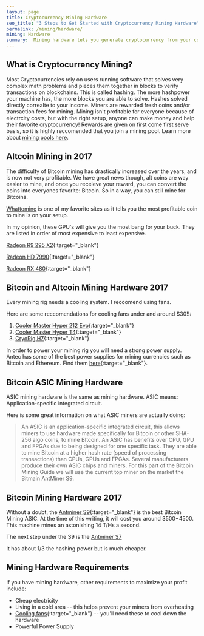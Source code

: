 ```yaml
---
layout: page
title: Cryptocurrency Mining Hardware
seo_title: "3 Steps to Get Started with Cryptocurrency Mining Hardware"
permalink: /mining/hardware/
mining: Hardware
summary:  Mining hardware lets you generate cryptocurrency from your computer. 
---
```


## What is Cryptocurrency Mining? 

Most Cryptocurrencies rely on users running software that solves very complex math problems and pieces them together in blocks to verify transactions on blockchains. This is called hashing. The more hashpower your machine has, the more blocks you are able to solve. Hashes solved directly correalte to your income. Miners are rewarded fresh coins and/or transaction fees for mining. Mining isn't profitable for everyone because of electrcity costs, but with the right setup, anyone can make money and help their favorite cryptocurrency! Rewards are given on first come first serve basis, so it is highly reccomended that you join a mining pool. Learn more about [mining pools here](/mining/pools/).


## Altcoin Mining in 2017

The difficulty of Bitcoin mining has drastically increased over the years, and is now not very profitable. We have great news though, alt coins are way easier to mine, and once you receieve your reward, you can convert the coins into everyones favorite: Bitcoin. So in a way, you can still mine for Bitcoins.

[Whattomine](https://whattomine.com/) is one of my favorite sites as it tells you the most profitable coin to mine is on your setup.

In my opinion, these GPU's will give you the most bang for your buck. They are listed in order of most expensive to least expensive.

[Radeon R9 295 X2](https://rover.ebay.com/rover/1/711-53200-19255-0/1?icep_id=114&ipn=icep&toolid=20004&campid=undefined&mpre=https%3A%2F%2Fwww.ebay.com%2Fsch%2Fi.html%3F_odkw%3Dradeon%2Br9%2B295%26_osacat%3D0%26_from%3DR40%26_trksid%3Dp2045573.m570.l1313.TR0.TRC0.H0.Xradeon%2Br9%2B295%2Bgpu.TRS0%26_nkw%3Dradeon%2Br9%2B295%2Bgpu%26_sacat%3D0){:target="_blank"}


[Radeon HD 7990](https://rover.ebay.com/rover/1/711-53200-19255-0/1?icep_id=114&ipn=icep&toolid=20004&campid=undefined&mpre=https%3A%2F%2Fwww.ebay.com%2Fsch%2Fi.html%3F_odkw%3Dradeon%2Br9%2B295%2Bgpu%26_osacat%3D0%26_from%3DR40%26_trksid%3Dp2045573.m570.l1311.R1.TR3.TRC1.A0.H0.Xradeon%2Bhd%2B799.TRS0%26_nkw%3Dradeon%2Bhd%2B7990%26_sacat%3D0){:target="_blank"}


[Radeon RX 480](https://rover.ebay.com/rover/1/711-53200-19255-0/1?icep_id=114&ipn=icep&toolid=20004&campid=5338053182&mpre=https%3A%2F%2Fwww.ebay.com%2Fsch%2Fi.html%3F_odkw%3Dradeon%2Bhd%2B7990%26_osacat%3D0%26_from%3DR40%26_trksid%3Dp2045573.m570.l1313.TR11.TRC1.A0.H0.Xradeon%2Brx%2B480.TRS0%26_nkw%3Dradeon%2Brx%2B480%26_sacat%3D0){:target="_blank"}



## Bitcoin and Altcoin Mining Hardware 2017

Every mining rig needs a cooling system. I reccomend using fans.

Here are some reccomendations for cooling fans under and around $30!!:

1. [Cooler Master Hyper 212 Evo](https://rover.ebay.com/rover/1/711-53200-19255-0/1?icep_id=114&ipn=icep&toolid=20004&campid=5338053182&mpre=https%3A%2F%2Fwww.ebay.com%2Fsch%2Fi.html%3F_odkw%3Dradeon%2Brx%2B480%26_osacat%3D0%26_from%3DR40%26_trksid%3Dp2045573.m570.l1311.R1.TR11.TRC1.A0.H0.Xcoolermaster%2B.TRS0%26_nkw%3Dcooler%2Bmaster%2Bhyper%2B212%2Bevo%26_sacat%3D0){:target="_blank"}
2. [Cooler Master Hyper T4](https://rover.ebay.com/rover/1/711-53200-19255-0/1?icep_id=114&ipn=icep&toolid=20004&campid=5338053182&mpre=https%3A%2F%2Fwww.ebay.com%2Fsch%2Fi.html%3F_odkw%3Dcooler%2Bmaster%2Bhyper%2B212%2Bevo%26_osacat%3D0%26_from%3DR40%26_trksid%3Dp2045573.m570.l1313.TR1.TRC0.A0.H0.Xcooler%2Bmaster%2Bhyper%2Bt4.TRS0%26_nkw%3Dcooler%2Bmaster%2Bhyper%2Bt4%26_sacat%3D0){:target="_blank"}
3. [CryoRig H7](https://rover.ebay.com/rover/1/711-53200-19255-0/1?icep_id=114&ipn=icep&toolid=20004&campid=5338053182&mpre=https%3A%2F%2Fwww.ebay.com%2Fsch%2Fi.html%3F_odkw%3Dcooler%2Bmaster%2Bhyper%2Bt4%26_osacat%3D0%26_from%3DR40%26_trksid%3Dp2045573.m570.l1311.R1.TR10.TRC1.A0.H0.Xcryorig.TRS0%26_nkw%3Dcryorig%2Bh7%26_sacat%3D0){:target="_blank"}

In order to power your mining rig you will need a strong power supply. Antec has some of the best power supplies for mining currencies such as Bitcoin and Ethereum. Find them [here](https://rover.ebay.com/rover/1/711-53200-19255-0/1?icep_id=114&ipn=icep&toolid=20004&campid=5338053182&mpre=https%3A%2F%2Fwww.ebay.com%2Fsch%2Fi.html%3F_odkw%3Dcryorig%2Bh7%26_osacat%3D0%26_from%3DR40%26_trksid%3Dp2045573.m570.l1313.TR0.TRC0.H0.Xantec%2Bcurrent%2Bpro.TRS0%26_nkw%3Dantec%2Bcurrent%2Bpro%26_sacat%3D0){:target="_blank"}.


## Bitcoin ASIC Mining Hardware

ASIC mining hardware is the same as mining hardware. ASIC means: Application-specific integrated circuit. 

Here is some great information on what ASIC miners are actually doing:

> An ASIC is an application-specific integrated circuit, this allows miners to use hardware made specifically for Bitcoin or other SHA-256 algo coins, to mine BItcoin.  An ASIC has benefits over CPU, GPU and FPGAs due to being designed for one specific task. They are able to mine Bitcoin at a higher hash rate (speed of processing transactions) than CPUs, GPUs and FPGAs.  Several manufacturers produce their own ASIC chips and miners. For this part of the Bitcoin Mining Guide we will use the current top miner on the market the Bitmain AntMiner S9.

## Bitcoin Mining Hardware 2017

Without a doubt, the [Antminer S9](https://rover.ebay.com/rover/1/711-53200-19255-0/1?icep_id=114&ipn=icep&toolid=20004&campid=5338053182&mpre=https%3A%2F%2Fwww.ebay.com%2Fsch%2Fi.html%3F_from%3DR40%26_trksid%3Dp2380057.m570.l1312.R1.TR11.TRC2.A0.H0.XAntminer%2B.TRS1%26_nkw%3Dantminer%2Bs9%26_sacat%3D0%26siteId%3D0%26pguid%3Dfc85b36d15e0ab61ca36aceefd5ae9ff%26AdChoicePreference%3Dtrue%26rmvSB%3Dtrue){:target="_blank"} is the best Bitcoin Mining ASIC. At the time of this writing, it will cost you around $3500-$4500. This machine mines an astonishing 14 T/Hs a second. 


The next step under the S9 is the [Antminer S7](https://rover.ebay.com/rover/1/711-53200-19255-0/1?icep_id=114&ipn=icep&toolid=20004&campid=5338053182&mpre=https%3A%2F%2Fwww.ebay.com%2Fsch%2Fi.html%3F_odkw%3Dantec%2Bcurrent%2Bpro%26_osacat%3D0%26_from%3DR40%26_trksid%3Dp2045573.m570.l1313.TR10.TRC2.A0.H0.Xantminer%2Bs7.TRS0%26_nkw%3Dantminer%2Bs7%26_sacat%3D0)

It has about 1/3 the hashing power but is much cheaper. 


## Mining Hardware Requirements

If you have mining hardware, other requirements to maximize your profit include:

* Cheap electricity
* Living in a cold area -- this helps prevent your miners from overheating
* [Cooling fans](https://www.easypc.io/cpu-coolers/){:target="_blank"} -- you'll need these to cool down the hardware
* Powerful Power Supply



